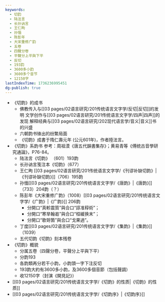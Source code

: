 ```yaml
---
keywords:
  - 切韵
  - 陆法言
  - 长孙讷言
  - 王仁昫
  - 孙愐
  - 陈彭年
  - 大宋重修广韵
  - 五卷
  - 四聲分卷
  - 平聲分上平與下平
  - 反切
  - 193韵
  - 3600多小韵
  - 3600多个音节
  - 12150字
lastIndexTime: 1736236995451
dg-publish: true
---
```

- 《切韵》的成书
	- 佛教传入与[[03 pages/02语言研究/201传统语言文字学/反切\|反切]]的发明
	  文学创作与[[03 pages/02语言研究/201传统语言文字学/四声\|四声]]的发现
	  解释经典与[[03 pages/02语言研究/202现代语言学/音义\|音义]]书的兴盛
	- 六朝韵书锋出的纷繁局面
	- 《切韵》成書于隋仁壽元年 (公元601年)，作者陸法言。
- 《切韵》系韵书
  参考：周祖漠《唐五代韻書集存》；黄易青等《傅统古音學研究通論》，P76-84。
	- 陆法言《切韵》 （601）193韵
	- 长孙讷言笺注本《切韵》（677）
	- 王仁昫 [[03 pages/02语言研究/201传统语言文字学/《刊谬补缺切韵》\|《刊谬补缺切韵》]]（706）195韵
	- 孙愐[[03 pages/02语言研究/201传统语言文字学/《唐韵》\|《唐韵》]]（733）204韵（？）
	- 陈彭年《大宋重修广韵》（1008）[[03 pages/02语言研究/201传统语言文字学/《广韵》\|《广韵》]] 206韵
		- 分開口“真軫震質”與合口“諄准稕術”；
		- 分開口“寒旱翰曷”與合口“桓緩换末”；
		- 分開口“歌哿箇”與合口“戈果過”。
	- 丁度[[03 pages/02语言研究/201传统语言文字学/《集韵》\|《集韵》]]（1039）
	- 五代切韵《切韵》刻本残卷
- 《切韵》概貌
	- 分属五卷（四聲分卷，平聲分上平與下平）
	- 分韵193
	- 各韵類再分若干小韵，小韵頭一字下注反切
	- 193韵大約有3600多小韵，及3600多個音節（包括聲調）
	- 收12150字（封演《開見記》）
- [[03 pages/02语言研究/201传统语言文字学/《切韵》的性质\|《切韵》的性质]]
- [[03 pages/02语言研究/201传统语言文字学/《切韵序》\|《切韵序》]]